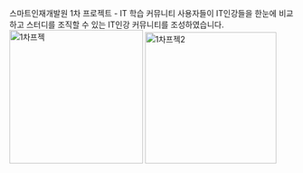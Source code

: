 스마트인재개발원 1차 프로젝트 - IT 학습 커뮤니티
사용자들이 IT인강들을 한눈에 비교하고 스터디를 조직할 수 있는 IT인강 커뮤니티를 조성하였습니다.
<img width="236" alt="1차프젝" src="https://user-images.githubusercontent.com/78364397/148188961-0617bf98-fc4b-4819-94e7-44f223041a7a.png">
<img width="232" alt="1차프젝2" src="https://user-images.githubusercontent.com/78364397/148188967-410383ec-8881-495f-9d2d-da6f2b6469d9.png">

